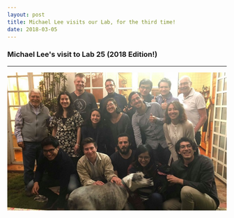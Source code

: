```yaml
---
layout: post
title: Michael Lee visits our Lab, for the third time!
date: 2018-03-05
---
```


### Michael Lee's visit to Lab 25 (2018 Edition!)

____  

![Alt text](/LabPictures/Michael_Visit2018_.jpg)

